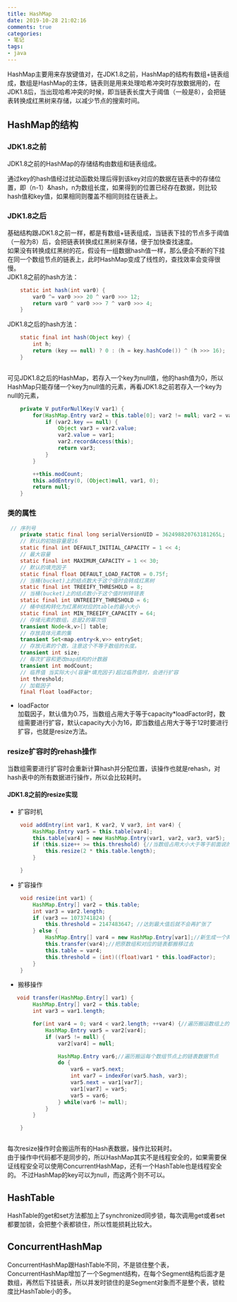 ```yaml
---
title: HashMap 
date: 2019-10-28 21:02:16
comments: true
categories: 
- 笔记
tags: 
- java
---
```


HashMap主要用来存放键值对，在JDK1.8之前，HashMap的结构有数组+链表组成，数组是HashMap的主体，链表则是用来处理哈希冲突时存放数据用的，在JDK1.8后，当出现哈希冲突的时候，即当链表长度大于阈值（一般是8），会把链表转换成红黑树来存储，以减少节点的搜索时间。

<!-- more -->

## HashMap的结构  

### JDK1.8之前    

JDK1.8之前的HashMap的存储结构由数组和链表组成。  

通过key的hash值经过扰动函数处理后得到该key对应的数据在链表中的存储位置，即（n-1）&hash，n为数组长度，如果得到的位置已经存在数据，则比较hash值和key值，如果相同则覆盖不相同则挂在链表上。 
### JDK1.8之后    

基础结构跟JDK1.8之前一样，都是有数组+链表组成，当链表下挂的节点多于阈值（一般为8）后，会把链表转换成红黑树来存储，便于加快查找速度。  
如果没有转换成红黑树的花，假设有一组数据hash值一样，那么便会不断的下挂在同一个数组节点的链表上，此时HashMap变成了线性的，查找效率会变得很慢。    
JDK1.8之前的hash方法：  

```java
    static int hash(int var0) {
        var0 ^= var0 >>> 20 ^ var0 >>> 12;
        return var0 ^ var0 >>> 7 ^ var0 >>> 4;
    }


```

JDK1.8之后的hash方法：  

```java
    static final int hash(Object key) {
        int h;
        return (key == null) ? 0 : (h = key.hashCode()) ^ (h >>> 16);
    }



```
可见JDK1.8之后的HashMap，若存入一个key为null值，他的hash值为0，所以HashMap只能存储一个key为null值的元素，再看JDK1.8之前若存入一个key为null的元素，  

```java
    private V putForNullKey(V var1) {
        for(HashMap.Entry var2 = this.table[0]; var2 != null; var2 = var2.next) {
            if (var2.key == null) {
                Object var3 = var2.value;
                var2.value = var1;
                var2.recordAccess(this);
                return var3;
            }
        }

        ++this.modCount;
        this.addEntry(0, (Object)null, var1, 0);
        return null;
    }


```  
### 类的属性  

```java
 // 序列号
    private static final long serialVersionUID = 362498820763181265L;    
    // 默认的初始容量是16
    static final int DEFAULT_INITIAL_CAPACITY = 1 << 4;   
    // 最大容量
    static final int MAXIMUM_CAPACITY = 1 << 30; 
    // 默认的填充因子
    static final float DEFAULT_LOAD_FACTOR = 0.75f;
    // 当桶(bucket)上的结点数大于这个值时会转成红黑树
    static final int TREEIFY_THRESHOLD = 8; 
    // 当桶(bucket)上的结点数小于这个值时树转链表
    static final int UNTREEIFY_THRESHOLD = 6;
    // 桶中结构转化为红黑树对应的table的最小大小
    static final int MIN_TREEIFY_CAPACITY = 64;
    // 存储元素的数组，总是2的幂次倍
    transient Node<k,v>[] table; 
    // 存放具体元素的集
    transient Set<map.entry<k,v>> entrySet;
    // 存放元素的个数，注意这个不等于数组的长度。
    transient int size;
    // 每次扩容和更改map结构的计数器
    transient int modCount;   
    // 临界值 当实际大小(容量*填充因子)超过临界值时，会进行扩容
    int threshold;
    // 加载因子
    final float loadFactor;


```  
* loadFactor  
	加载因子，默认值为0.75，当数组占用大于等于capacity*loadFactor时，数组需要进行扩容，默认capacity大小为16，即当数组占用大于等于12时要进行扩容，也就是resize方法。  
	
### resize扩容时的rehash操作  
当数组需要进行扩容时会重新计算hash并分配位置，该操作也就是rehash，对hash表中的所有数据进行操作，所以会比较耗时。   
#### JDK1.8之前的resize实现   

* 扩容时机    

```java
    void addEntry(int var1, K var2, V var3, int var4) {
        HashMap.Entry var5 = this.table[var4];
        this.table[var4] = new HashMap.Entry(var1, var2, var3, var5);
        if (this.size++ >= this.threshold) {//当数组占用大小大于等于前面说的capacity*loadFactor时会进行扩容
            this.resize(2 * this.table.length);
        }

    }


```   

* 扩容操作   
 
	
```java
    void resize(int var1) {
        HashMap.Entry[] var2 = this.table;
        int var3 = var2.length;
        if (var3 == 1073741824) {
            this.threshold = 2147483647; //达到最大值后就不会再扩张了
        } else {
            HashMap.Entry[] var4 = new HashMap.Entry[var1];//新生成一个两倍大小的数组
            this.transfer(var4);//把原数组和对应的链表都搬移过去
            this.table = var4;
            this.threshold = (int)((float)var1 * this.loadFactor);
        }
    }


```     

* 搬移操作   
 

```java
   void transfer(HashMap.Entry[] var1) {
        HashMap.Entry[] var2 = this.table;
        int var3 = var1.length;

        for(int var4 = 0; var4 < var2.length; ++var4) {//遍历搬运数组上的节点
            HashMap.Entry var5 = var2[var4];
            if (var5 != null) {
                var2[var4] = null;

                HashMap.Entry var6;//遍历搬运每个数组节点上的链表数据节点
                do {
                    var6 = var5.next;
                    int var7 = indexFor(var5.hash, var3);
                    var5.next = var1[var7];
                    var1[var7] = var5;
                    var5 = var6;
                } while(var6 != null);
            }
        }

    }



```    

每次resize操作时会搬运所有的Hash表数据，操作比较耗时。  
由于操作中代码都不是同步的，所以HashMap其实不是线程安全的，如果需要保证线程安全可以使用ConcurrentHashMap，还有一个HashTable也是线程安全的。 不过HashMap的key可以为null，而这两个则不可以。   
## HashTable  
HashTable的get和set方法都加上了synchronized同步锁，每次调用get或者set都要加锁，会把整个表都锁住，所以性能损耗比较大。  
## ConcurrentHashMap  
ConcurrentHashMap跟HashTable不同，不是锁住整个表，ConcurrentHashMap增加了一个Segment结构，在每个Segment结构后面才是数组，再然后下挂链表，所以并发时锁住的是Segment对象而不是整个表，锁粒度比HashTable小的多。  
